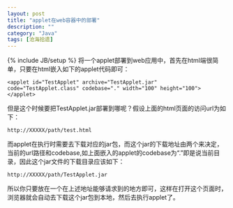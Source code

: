 ```yaml
---
layout: post
title: "applet在web容器中的部署"
description: ""
category: "Java" 
tags: [沧海拾遗]
---
```

{% include JB/setup %}
将一个applet部署到web应用中，首先在html端很简单，只要在html嵌入如下的applet代码即可：   

    <applet id="TestApplet" archive="TestApplet.jar" code="TestApplet.class" codebase="." width="100" height="100"></applet>

但是这个时候要把TestApplet.jar部署到哪呢？假设上面的html页面的访问url为如下：

    http://XXXXX/path/test.html

而applet在执行时需要去下载对应的jar包，而这个jar的下载地址由两个来决定，当前的url路径和codebase,如上面嵌入的applet的codebase为“.”即是说当前目录，因此这个jar文件的下载目录应该如下：

    http://XXXXX/path/TestApplet.jar

所以你只要放在一个在上述地址能够请求到的地方即可，这样在打开这个页面时，浏览器就会自动去下载这个jar包到本地，然后去执行applet了。
